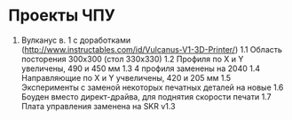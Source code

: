 # Проекты ЧПУ

1. Вулканус в. 1 с доработками (http://www.instructables.com/id/Vulcanus-V1-3D-Printer/)
1.1 Область посторения 300х300 (стол 330х330)
1.2 Профиля по X и Y увеличены, 490 и 450 мм
1.3 4 профиля заменены на 2040
1.4 Направляющие по X и Y учвеличены, 420 и 205 мм
1.5 Эксперименты с заменой некоторых печатных деталей на новые
1.6 Боуден вместо директ-драйва, для поднятия скорости печати
1.7 Плата управления заменена на SKR v1.3
